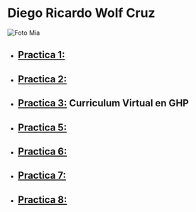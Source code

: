 # Diego Ricardo Wolf Cruz

![Foto Mía](https://scontent.fmex2-2.fna.fbcdn.net/v/t39.30808-6/303429096_2228142677355246_5077615512543719256_n.jpg?_nc_cat=100&ccb=1-7&_nc_sid=6ee11a&_nc_eui2=AeGZEm0UNbQHYX_Z31EOtfrISvVqkiv8hzlK9WqSK_yHOVVFWoAUE48aiRgN4mLaHzgzBTy80B1-a7SaB_bA6vis&_nc_ohc=-5ZfuyJf89gQ7kNvgGTZdWV&_nc_oc=Adh9Hcp9h9O7HMXzUo1pS4Nnv7dddw-zuaiodLsIpYnEwarjLR3-XYXQ0HHfhnAUKQQgTdCE3-2GpzT9v2DCLAEf&_nc_zt=23&_nc_ht=scontent.fmex2-2.fna&_nc_gid=A67WAm7JgTRyz_T-kSAeOzh&oh=00_AYD100D6U8Q0G_uF4X_CoWnxjz-IJe-1ZmvULZHdpFWkmQ&oe=67CD26A1)

- ## [Practica 1:](practica1.md)
- ## [Practica 2:](practica2.md)
- ## [Practica 3:](docs/index.html) Curriculum Virtual en GHP
- ## [Practica 5:](https://uwuolf.github.io/5toSemestre/)
- ## [Practica 6:](docs/practica-6/main.js)
- ## [Practica 7:](docs/practica-7/main.js)
- ## [Practica 8:](docs/practica-8/main.js)